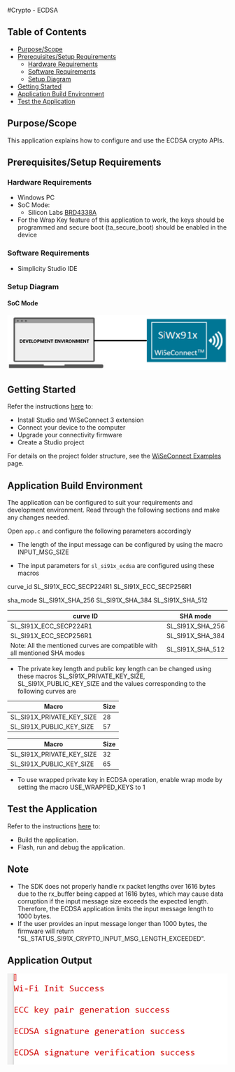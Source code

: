 #Crypto - ECDSA

## Table of Contents

- [Purpose/Scope](#purposescope) 
- [Prerequisites/Setup Requirements](#prerequisitessetup-requirements)
  - [Hardware Requirements](#hardware-requirements)
  - [Software Requirements](#software-requirements)
  - [Setup Diagram](#setup-diagram)
- [Getting Started](#getting-started)
- [Application Build Environment](#application-build-environment)
- [Test the Application](#test-the-application)

## Purpose/Scope

This application explains how to configure and use the ECDSA crypto APIs.

## Prerequisites/Setup Requirements

### Hardware Requirements

- Windows PC
- SoC Mode:
  - Silicon Labs [BRD4338A](https://www.silabs.com/)
- For the Wrap Key feature of this application to work, the keys should be programmed and secure boot (ta_secure_boot) should be enabled in the device

### Software Requirements

- Simplicity Studio IDE

### Setup Diagram

#### SoC Mode 

  ![Figure: Setup Diagram SoC Mode for Crypto ECDH Example](resources/readme/setup_diagram_soc.png)

## Getting Started

Refer the instructions [here](https://docs.silabs.com/wiseconnect/latest/wiseconnect-getting-started/) to:

- Install Studio and WiSeConnect 3 extension
- Connect your device to the computer
- Upgrade your connectivity firmware
- Create a Studio project

For details on the project folder structure, see the [WiSeConnect Examples](https://docs.silabs.com/wiseconnect/latest/wiseconnect-examples/#example-folder-structure) page.

## Application Build Environment

The application can be configured to suit your requirements and development environment. Read through the following sections and make any changes needed.

Open `app.c` and configure the following parameters accordingly

- The length of the input message can be configured by using the macro INPUT_MSG_SIZE

- The input parameters for `sl_si91x_ecdsa` are configured using these macros

curve_id
  SL_SI91X_ECC_SECP224R1
  SL_SI91X_ECC_SECP256R1

sha_mode
  SL_SI91X_SHA_256
  SL_SI91X_SHA_384
  SL_SI91X_SHA_512

| curve ID | SHA mode |
|--------------- | ------------------|
| SL_SI91X_ECC_SECP224R1 | SL_SI91X_SHA_256 |
| SL_SI91X_ECC_SECP256R1 | SL_SI91X_SHA_384 |
| Note: All the mentioned curves are compatible with all mentioned SHA modes | SL_SI91X_SHA_512 |


- The private key length and public key length can be changed using these macros SL_SI91X_PRIVATE_KEY_SIZE,  SL_SI91X_PUBLIC_KEY_SIZE and the values corresponding to the following curves are

| Macro | Size |
|---------------| ------------------|
| SL_SI91X_PRIVATE_KEY_SIZE | 28 |
| SL_SI91X_PUBLIC_KEY_SIZE | 57 |

  | Macro | Size |
|---------------| ------------------|
| SL_SI91X_PRIVATE_KEY_SIZE | 32 |
| SL_SI91X_PUBLIC_KEY_SIZE | 65 |

- To use wrapped private key in ECDSA operation, enable wrap mode by setting the macro USE_WRAPPED_KEYS to 1

## Test the Application

Refer to the instructions [here](https://docs.silabs.com/wiseconnect/latest/wiseconnect-getting-started/) to:

- Build the application.
- Flash, run and debug the application.

## Note

- The SDK does not properly handle rx packet lengths over 1616 bytes due to the rx_buffer being capped at 1616 bytes, which may cause data corruption if the input message size exceeds the expected length. Therefore, the ECDSA application limits the input message length to 1000 bytes.
- If the user provides an input message longer than 1000 bytes, the firmware will return "SL_STATUS_SI91X_CRYPTO_INPUT_MSG_LENGTH_EXCEEDED".

## Application Output

  ![ECDSA Output](resources/readme/output.png)
